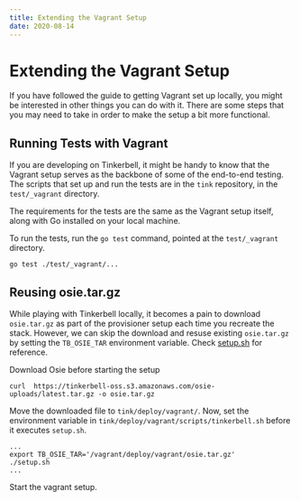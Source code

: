 ```yaml
---
title: Extending the Vagrant Setup
date: 2020-08-14
---
```


# Extending the Vagrant Setup

If you have followed the guide to getting Vagrant set up locally, you might be interested in other things you can do with it.
There are some steps that you may need to take in order to make the setup a bit more functional.

## Running Tests with Vagrant

If you are developing on Tinkerbell, it might be handy to know that the Vagrant setup serves as the backbone of some of the end-to-end testing.
The scripts that set up and run the tests are in the `tink` repository, in the `test/_vagrant` directory.

The requirements for the tests are the same as the Vagrant setup itself, along with Go installed on your local machine.

To run the tests, run the `go test` command, pointed at the `test/_vagrant` directory.

```
go test ./test/_vagrant/...
```

## Reusing osie.tar.gz

While playing with Tinkerbell locally, it becomes a pain to download `osie.tar.gz` as part of the provisioner setup each time you recreate the stack.
However, we can skip the download and resuse existing `osie.tar.gz` by setting the `TB_OSIE_TAR` environment variable.
Check [setup.sh] for reference.

Download Osie before starting the setup

```
curl  https://tinkerbell-oss.s3.amazonaws.com/osie-uploads/latest.tar.gz -o osie.tar.gz
```

Move the downloaded file to `tink/deploy/vagrant/`.
Now, set the environment variable in `tink/deploy/vagrant/scripts/tinkerbell.sh` before it executes `setup.sh`.

```
...
export TB_OSIE_TAR='/vagrant/deploy/vagrant/osie.tar.gz'
./setup.sh
...
```

Start the vagrant setup.

[setup.sh]: https://github.com/tinkerbell/tink/blob/main/setup.sh#l259
